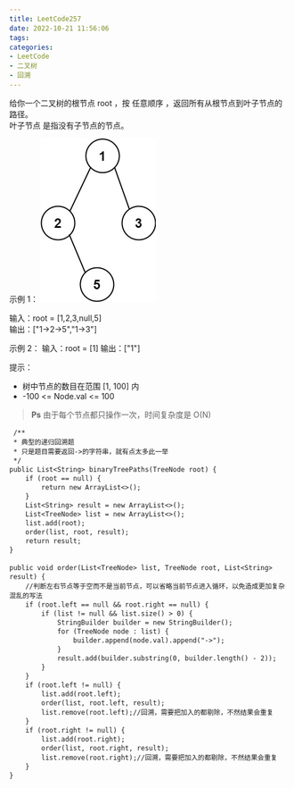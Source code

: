 ```yaml
---
title: LeetCode257
date: 2022-10-21 11:56:06
tags:
categories:
- LeetCode
- 二叉树
- 回溯
---
```


给你一个二叉树的根节点 root ，按 任意顺序 ，返回所有从根节点到叶子节点的路径。   
叶子节点 是指没有子节点的节点。   


示例 1：
![](../images/leetcode257/paths-tree.jpg)

输入：root = [1,2,3,null,5]  
输出：["1->2->5","1->3"]  

示例 2：
输入：root = [1]
输出：["1"]


提示：

* 树中节点的数目在范围 [1, 100] 内  
* -100 <= Node.val <= 100  

> **Ps** 由于每个节点都只操作一次，时间复杂度是 O(N)
```
 /**
 * 典型的递归回溯题
 * 只是题目需要返回->的字符串，就有点太多此一举
 */
public List<String> binaryTreePaths(TreeNode root) {
    if (root == null) {
        return new ArrayList<>();
    }
    List<String> result = new ArrayList<>();
    List<TreeNode> list = new ArrayList<>();
    list.add(root);
    order(list, root, result);
    return result;
}

public void order(List<TreeNode> list, TreeNode root, List<String> result) {
    //判断左右节点等于空而不是当前节点，可以省略当前节点进入循环，以免造成更加复杂混乱的写法
    if (root.left == null && root.right == null) {
        if (list != null && list.size() > 0) {
            StringBuilder builder = new StringBuilder();
            for (TreeNode node : list) {
                builder.append(node.val).append("->");
            }
            result.add(builder.substring(0, builder.length() - 2));
        }
    }
    if (root.left != null) {
        list.add(root.left);
        order(list, root.left, result);
        list.remove(root.left);//回溯，需要把加入的都剔除，不然结果会重复
    }
    if (root.right != null) {
        list.add(root.right);
        order(list, root.right, result);
        list.remove(root.right);//回溯，需要把加入的都剔除，不然结果会重复
    }
}

```